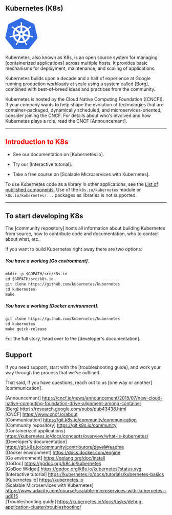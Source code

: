## Kubernetes (K8s)

<img src="https://github.com/kubernetes/kubernetes/raw/master/logo/logo.png" width="100">

Kubernetes, also known as K8s, is an open source system for managing [containerized applications]
across multiple hosts. It provides basic mechanisms for deployment, maintenance,
and scaling of applications.

Kubernetes builds upon a decade and a half of experience at Google running
production workloads at scale using a system called [Borg],
combined with best-of-breed ideas and practices from the community.

Kubernetes is hosted by the Cloud Native Computing Foundation ([CNCF]).
If your company wants to help shape the evolution of
technologies that are container-packaged, dynamically scheduled,
and microservices-oriented, consider joining the CNCF.
For details about who's involved and how Kubernetes plays a role,
read the CNCF [Announcement].

----

## <font color="red"> Introduction to K8s </font>

* See our documentation on [Kubernetes.io].

* Try our [Interactive tutorial].

* Take a free course on [Scalable Microservices with Kubernetes].

To use Kubernetes code as a library in other applications, see the [List of published components](https://git.k8s.io/kubernetes/staging/README.md).
Use of the `k8s.io/kubernetes` module or `k8s.io/kubernetes/...` packages as libraries is not supported.

---

## To start developing K8s
The [community repository] hosts all information about
building Kubernetes from source, how to contribute code
and documentation, who to contact about what, etc.

If you want to build Kubernetes right away there are two options:

##### You have a working [Go environment].
```
mkdir -p $GOPATH/src/k8s.io
cd $GOPATH/src/k8s.io
git clone https://github.com/kubernetes/kubernetes
cd kubernetes
make
```

##### You have a working [Docker environment].
```
git clone https://github.com/kubernetes/kubernetes
cd kubernetes
make quick-release
```

For the full story, head over to the [developer's documentation].

## Support
If you need support, start with the [troubleshooting guide],
and work your way through the process that we've outlined.

That said, if you have questions, reach out to us
[one way or another][communication].

[Announcement] https://cncf.io/news/announcement/2015/07/new-cloud-native-computing-foundation-drive-alignment-among-container  
[Borg] https://research.google.com/pubs/pub43438.html  
[CNCF] https://www.cncf.io/about  
[Communication] https://git.k8s.io/community/communication  
[Community repository] https://git.k8s.io/community  
[Containerized applications] https://kubernetes.io/docs/concepts/overview/what-is-kubernetes/  
[Developer's documentation] https://git.k8s.io/community/contributors/devel#readme  
[Docker environment] https://docs.docker.com/engine  
[Go environment] https://golang.org/doc/install  
[GoDoc] https://godoc.org/k8s.io/kubernetes  
[GoDoc Widget] https://godoc.org/k8s.io/kubernetes?status.svg  
[Interactive tutorial] https://kubernetes.io/docs/tutorials/kubernetes-basics  
[Kubernetes.io] https://kubernetes.io  
[Scalable Microservices with Kubernetes] https://www.udacity.com/course/scalable-microservices-with-kubernetes--ud615  
[Troubleshooting guide] https://kubernetes.io/docs/tasks/debug-application-cluster/troubleshooting/  
